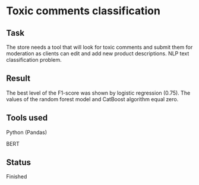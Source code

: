 # Toxic comments classification

## Task

The store needs a tool that will look for toxic comments and submit them for moderation as clients can edit and add new product descriptions. 
NLP text classification problem.	


## Result

The best level of the F1-score was shown by logistic regression (0.75). The values of the random forest model and CatBoost algorithm equal zero.

## Tools used

Python (Pandas)

BERT


## Status

Finished
